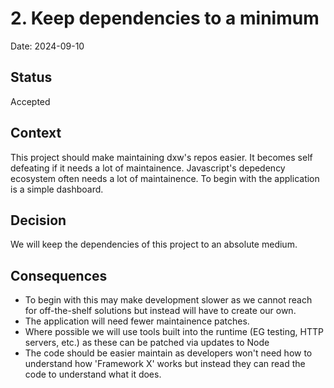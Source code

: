 # 2. Keep dependencies to a minimum

Date: 2024-09-10

## Status

Accepted

## Context

This project should make maintaining dxw's repos easier.
It becomes self defeating if it needs a lot of maintainence.
Javascript's depedency ecosystem often needs a lot of maintainence.
To begin with the application is a simple dashboard.   

## Decision

We will keep the dependencies of this project to an absolute medium.

## Consequences

- To begin with this may make development slower as we cannot reach for off-the-shelf solutions but instead will have to create our own.
- The application will need fewer maintainence patches.
- Where possible we will use tools built into the runtime (EG testing, HTTP servers, etc.) as these can be patched via updates to Node
- The code should be easier maintain as developers won't need how to understand how 'Framework X' works but instead they can read the code to understand what it does.
